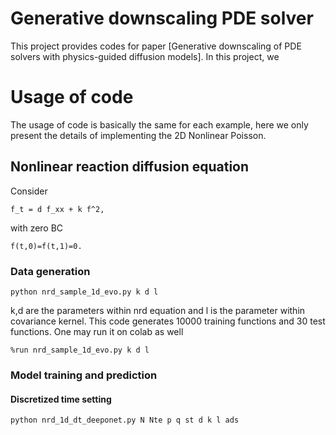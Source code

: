 # Generative downscaling PDE solver
This project provides codes for paper [Generative downscaling of PDE solvers with physics-guided diffusion models]. In this project, we 
# Usage of code
The usage of code is basically the same for each example, here we only present the details of implementing the 2D Nonlinear Poisson. 
## Nonlinear reaction diffusion equation
Consider 
```
f_t = d f_xx + k f^2,
```
with zero BC
```
f(t,0)=f(t,1)=0.
```
### Data generation
```
python nrd_sample_1d_evo.py k d l
````
k,d are the parameters within nrd equation and l is the parameter within covariance kernel. This code generates 10000 training functions and 30 test functions. One may run it on colab as well
```
%run nrd_sample_1d_evo.py k d l
````
### Model training and prediction 
#### Discretized time setting
```
python nrd_1d_dt_deeponet.py N Nte p q st d k l ads
```
